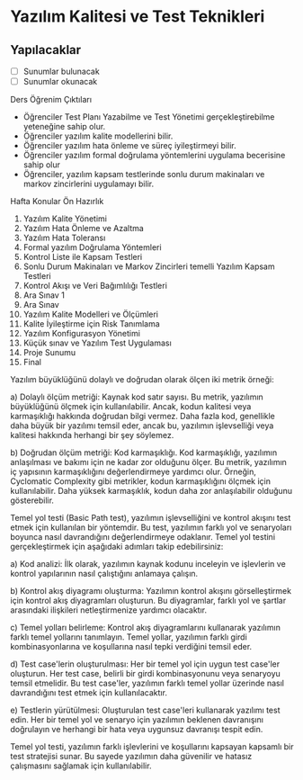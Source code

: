 # Yazılım Kalitesi ve Test Teknikleri

## Yapılacaklar

- [ ] Sunumlar bulunacak
- [ ] Sunumlar okunacak

Ders Öğrenim Çıktıları

- Öğrenciler Test Planı Yazabilme ve Test Yönetimi gerçekleştirebilme yeteneğine sahip olur.
- Öğrenciler yazılım kalite modellerini bilir.
- Öğrenciler yazılım hata önleme ve süreç iyileştirmeyi bilir.
- Öğrenciler yazılım formal doğrulama yöntemlerini uygulama becerisine sahip olur
- Öğrenciler, yazılım kapsam testlerinde sonlu durum makinaları ve markov zincirlerini uygulamayı bilir.

Hafta Konular Ön Hazırlık

1. Yazılım Kalite Yönetimi
2. Yazılım Hata Önleme ve Azaltma
3. Yazılım Hata Toleransı
4. Formal yazılım Doğrulama Yöntemleri
5. Kontrol Liste ile Kapsam Testleri
6. Sonlu Durum Makinaları ve Markov Zincirleri temelli Yazılım Kapsam Testleri
7. Kontrol Akışı ve Veri Bağımlılığı Testleri
8. Ara Sınav 1
9. Ara Sınav
10. Yazılım Kalite Modelleri ve Ölçümleri
11. Kalite İyileştirme için Risk Tanımlama
12. Yazılım Konfigurasyon Yönetimi
13. Küçük sınav ve Yazılım Test Uygulaması
14. Proje Sunumu
15. Final

Yazılım büyüklüğünü dolaylı ve doğrudan olarak ölçen iki metrik örneği:

a) Dolaylı ölçüm metriği: Kaynak kod satır sayısı. Bu metrik, yazılımın büyüklüğünü ölçmek için kullanılabilir. Ancak, kodun kalitesi veya karmaşıklığı hakkında doğrudan bilgi vermez. Daha fazla kod, genellikle daha büyük bir yazılımı temsil eder, ancak bu, yazılımın işlevselliği veya kalitesi hakkında herhangi bir şey söylemez.

b) Doğrudan ölçüm metriği: Kod karmaşıklığı. Kod karmaşıklığı, yazılımın anlaşılması ve bakımı için ne kadar zor olduğunu ölçer. Bu metrik, yazılımın iç yapısının karmaşıklığını değerlendirmeye yardımcı olur. Örneğin, Cyclomatic Complexity gibi metrikler, kodun karmaşıklığını ölçmek için kullanılabilir. Daha yüksek karmaşıklık, kodun daha zor anlaşılabilir olduğunu gösterebilir.

Temel yol testi (Basic Path test), yazılımın işlevselliğini ve kontrol akışını test etmek için kullanılan bir yöntemdir. Bu test, yazılımın farklı yol ve senaryoları boyunca nasıl davrandığını değerlendirmeye odaklanır. Temel yol testini gerçekleştirmek için aşağıdaki adımları takip edebilirsiniz:

a) Kod analizi: İlk olarak, yazılımın kaynak kodunu inceleyin ve işlevlerin ve kontrol yapılarının nasıl çalıştığını anlamaya çalışın.

b) Kontrol akış diyagramı oluşturma: Yazılımın kontrol akışını görselleştirmek için kontrol akış diyagramları oluşturun. Bu diyagramlar, farklı yol ve şartlar arasındaki ilişkileri netleştirmenize yardımcı olacaktır.

c) Temel yolları belirleme: Kontrol akış diyagramlarını kullanarak yazılımın farklı temel yollarını tanımlayın. Temel yollar, yazılımın farklı girdi kombinasyonlarına ve koşullarına nasıl tepki verdiğini temsil eder.

d) Test case'lerin oluşturulması: Her bir temel yol için uygun test case'ler oluşturun. Her test case, belirli bir girdi kombinasyonunu veya senaryoyu temsil etmelidir. Bu test case'ler, yazılımın farklı temel yollar üzerinde nasıl davrandığını test etmek için kullanılacaktır.

e) Testlerin yürütülmesi: Oluşturulan test case'leri kullanarak yazılımı test edin. Her bir temel yol ve senaryo için yazılımın beklenen davranışını doğrulayın ve herhangi bir hata veya uygunsuz davranışı tespit edin.

Temel yol testi, yazılımın farklı işlevlerini ve koşullarını kapsayan kapsamlı bir test stratejisi sunar. Bu sayede yazılımın daha güvenilir ve hatasız çalışmasını sağlamak için kullanılabilir.

